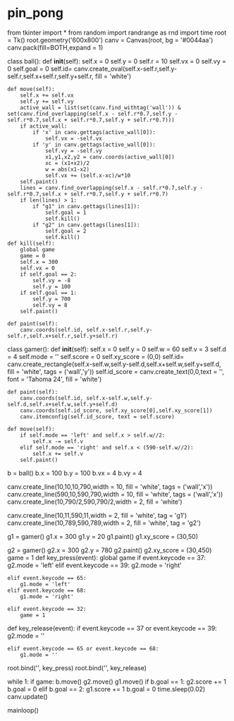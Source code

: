 # pin_pong
from tkinter import *
from random import randrange as rnd
import time
root = Tk()
root.geometry('600x800')
canv = Canvas(root, bg = '#0044aa')
canv.pack(fill=BOTH,expand = 1)
 
class ball():
    def __init__(self):
        self.x = 0
        self.y = 0
        self.r = 10
        self.vx = 0
        self.vy = 0
        self.goal = 0
        self.id= canv.create_oval(self.x-self.r,self.y-self.r,self.x+self.r,self.y+self.r, fill = 'white')
         
    def move(self):
        self.x += self.vx
        self.y += self.vy
        active_wall = list(set(canv.find_withtag('wall')) & set(canv.find_overlapping(self.x - self.r*0.7,self.y - self.r*0.7,self.x + self.r*0.7,self.y + self.r*0.7)))
        if active_wall:
            if 'x' in canv.gettags(active_wall[0]):
                self.vx = -self.vx
            if 'y' in canv.gettags(active_wall[0]):
                self.vy = -self.vy
                x1,y1,x2,y2 = canv.coords(active_wall[0])
                xc = (x1+x2)/2
                w = abs(x1-x2)
                self.vx += (self.x-xc)/w*10
        self.paint()
        lines = canv.find_overlapping(self.x - self.r*0.7,self.y - self.r*0.7,self.x + self.r*0.7,self.y + self.r*0.7)
        if len(lines) > 1:
            if "g1" in canv.gettags(lines[1]):
                self.goal = 1
                self.kill()
            if "g2" in canv.gettags(lines[1]):
                self.goal = 2
                self.kill()
    def kill(self):
        global game
        game = 0
        self.x = 300
        self.vx = 0
        if self.goal == 2:
            self.vy = -8
            self.y = 100
        if self.goal == 1:
            self.y = 700
            self.vy = 8
        self.paint()
     
    def paint(self):
        canv.coords(self.id, self.x-self.r,self.y-self.r,self.x+self.r,self.y+self.r)
         
class gamer():
    def __init__(self):
        self.x = 0
        self.y = 0
        self.w = 60
        self.v = 3
        self.d = 4
        self.mode = ''
        self.score = 0
        self.xy_score = (0,0)
        self.id= canv.create_rectangle(self.x-self.w,self.y-self.d,self.x+self.w,self.y+self.d, fill = 'white', tags = ('wall','y'))
        self.id_score = canv.create_text(0,0,text = '', font = 'Tahoma 24', fill = 'white')
         
    def paint(self):
        canv.coords(self.id, self.x-self.w,self.y-self.d,self.x+self.w,self.y+self.d)
        canv.coords(self.id_score, self.xy_score[0],self.xy_score[1])
        canv.itemconfig(self.id_score, text = self.score)
 
    def move(self):
        if self.mode == 'left' and self.x > self.w//2:
            self.x -= self.v
        elif self.mode == 'right' and self.x < (590-self.w//2):
            self.x += self.v
        self.paint()
 
b = ball()
b.x = 100
b.y = 100
b.vx = 4
b.vy = 4
 
         
canv.create_line(10,10,10,790,width = 10, fill = 'white', tags = ('wall','x'))
canv.create_line(590,10,590,790,width = 10, fill = 'white', tags = ('wall','x'))
canv.create_line(10,790/2,590,790/2,width = 2, fill = 'white')
 
canv.create_line(10,11,590,11,width = 2, fill = 'white', tag = 'g1')
canv.create_line(10,789,590,789,width = 2, fill = 'white', tag = 'g2')
 
 
g1 = gamer()
g1.x = 300
g1.y = 20
g1.paint()
g1.xy_score = (30,50)
 
g2 = gamer()
g2.x = 300
g2.y = 780
g2.paint()
g2.xy_score = (30,450)
game =  1
def key_press(event):
    global game
    if event.keycode == 37:
        g2.mode = 'left'
    elif event.keycode == 39:
        g2.mode = 'right'
 
    elif event.keycode == 65:
        g1.mode = 'left'
    elif event.keycode == 68:
        g1.mode = 'right'
         
    elif event.keycode == 32:
        game = 1
 
def key_release(event):
    if event.keycode == 37 or event.keycode == 39:
        g2.mode = ''
 
    elif event.keycode == 65 or event.keycode == 68:
        g1.mode = ''
 
root.bind('<Key>', key_press)
root.bind('<KeyRelease>', key_release)
 
while 1:
    if game:
        b.move()
    g2.move()
    g1.move()
    if b.goal == 1:
        g2.score += 1
        b.goal = 0
    elif b.goal == 2:
        g1.score += 1
        b.goal = 0
    time.sleep(0.02)
    canv.update()   
     
 
mainloop()

